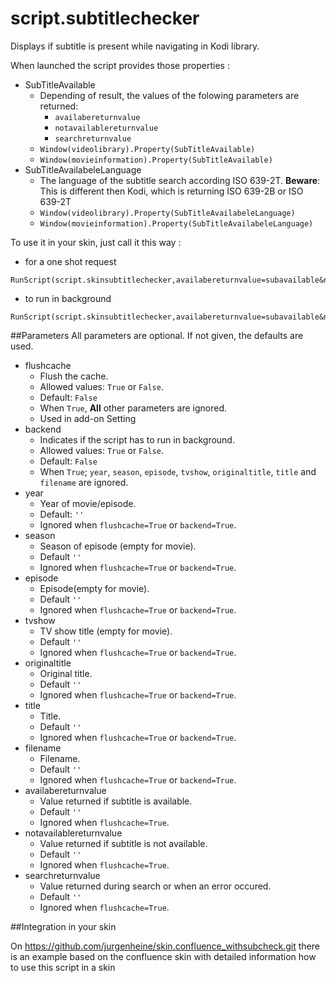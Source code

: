 script.subtitlechecker
======================

Displays if subtitle is present while navigating in Kodi library.

When launched the script provides those properties :

* SubTitleAvailable  
	- Depending of result, the values of the folowing parameters are returned: 
		- `availabereturnvalue`
		- `notavailablereturnvalue`
		- `searchreturnvalue`  
	- `Window(videolibrary).Property(SubTitleAvailable)`  
	- `Window(movieinformation).Property(SubTitleAvailable)`
* SubTitleAvailabeleLanguage  
	- The language of the subtitle search according ISO 639-2T. **Beware**: This is different then Kodi, which is returning ISO 639-2B or ISO 639-2T  
	- `Window(videolibrary).Property(SubTitleAvailabeleLanguage)`  
	- `Window(movieinformation).Property(SubTitleAvailabeleLanguage)`

To use it in your skin, just call it this way :

* for a one shot request
```
RunScript(script.skinsubtitlechecker,availabereturnvalue=subavailable&notavailablereturnvalue=subnotavailable&searchreturnvalue=subunknown&year=$INFO[ListItem.Year]&season=$INFO[ListItem.Season]&episode=$INFO[ListItem.Episode]&tvshow=$INFO[ListItem.TVShowTitle]&originaltitle=$INFO[ListItem.OriginalTitle]&title=$INFO[ListItem.Title]&filename=$INFO[ListItem.FileName])
```   
* to run in background
```
RunScript(script.skinsubtitlechecker,availabereturnvalue=subavailable&notavailablereturnvalue=subnotavailable&searchreturnvalue=subunknown&backend=True)
```  


##Parameters
All parameters are optional. If not given, the defaults are used.
*  flushcache   
	- Flush the cache.  
	- Allowed values: `True` or `False`.  
	- Default: `False`  
	- When `True`, **All** other parameters are ignored.  
	- Used in add-on Setting
*  backend  
	- Indicates if the script has to run in background.   
	- Allowed values: `True` or `False`.  
	- Default: `False`  
	- When `True`; `year`, `season`, `episode`, `tvshow`, `originaltitle`, `title` and `filename` are ignored. 
*  year  
	- Year of movie/episode.  
	- Default: `''`  
	- Ignored when `flushcache=True` or `backend=True`.
*  season  
	- Season of episode (empty for movie).  
	- Default `''`  
	- Ignored when `flushcache=True` or `backend=True`.
*  episode  
	- Episode(empty for movie).  
	- Default `''`  
	- Ignored when `flushcache=True` or `backend=True`.  
*  tvshow  
	- TV show title (empty for movie).  
	- Default `''`  
	- Ignored when `flushcache=True` or `backend=True`.  
*  originaltitle  
	- Original title.  
	- Default `''`  
	- Ignored when `flushcache=True` or `backend=True`.  
*  title  
	- Title.  
	- Default `''`  
	- Ignored when `flushcache=True` or `backend=True`.  
*  filename  
	- Filename.  
	- Default `''`  
	- Ignored when `flushcache=True` or `backend=True`.  
*  availabereturnvalue  
	- Value returned if subtitle is available.  
	- Default `''`  
	- Ignored when `flushcache=True`.
*  notavailablereturnvalue  
	- Value returned if subtitle is not available.  
	- Default `''`  
	- Ignored when `flushcache=True`.
*  searchreturnvalue  
	- Value returned during search or when an error occured.  
	- Default `''`  
	- Ignored when `flushcache=True`.  

##Integration in your skin

On https://github.com/jurgenheine/skin.confluence_withsubcheck.git there is an example based on the confluence skin with detailed information how to use this script in a skin
